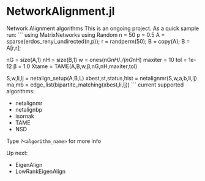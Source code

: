 # NetworkAlignment.jl
Network Alignment algorithms 
This is an ongoing project.
As a quick sample run:
\`\`\`
using MatrixNetworks
using Random
n = 50
p = 0.5
A = sparse(erdos\_renyi\_undirected(n,p));
r = randperm(50);
B = copy(A);
B = A[r,r];

nG = size(A,1)
nH = size(B,1)
w = ones(nG*nH)./(nG*nH)
maxiter = 10
tol = 1e-12
β = 1.0
Xtame = TAME(A,B,w,β,nG,nH,maxiter,tol)

S,w,li,lj = netalign\_setup(A,B,L)
xbest,st,status,hist = netalignmr(S,w,a,b,li,lj)
ma,mb = edge\_list(bipartite\_matching(xbest,li,lj))
\`\`\`
current supported algorithms:
* netalignmr
* netalignbp
* isornak
* TAME
* NSD

Type `?<algorithm_name>` for more info

Up next:
* EigenAlign
* LowRankEigenAlign